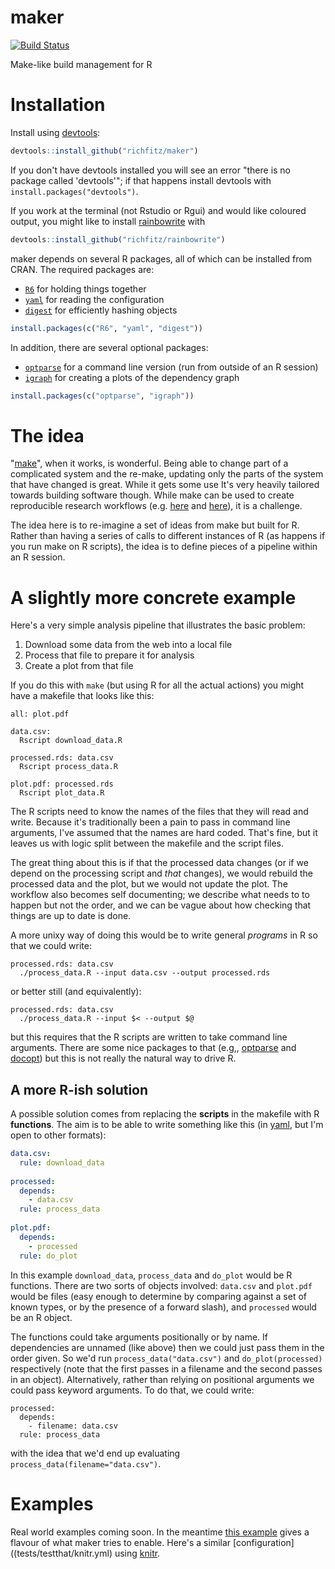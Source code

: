 # maker

[![Build Status](https://travis-ci.org/richfitz/maker.png?branch=master)](https://travis-ci.org/richfitz/maker)

Make-like build management for R

# Installation

Install using [devtools](https://github.com/hadley/devtools):

```r
devtools::install_github("richfitz/maker")
```

If you don't have devtools installed you will see an error "there is no package called 'devtools'"; if that happens install devtools with `install.packages("devtools")`.

If you work at the terminal (not Rstudio or Rgui) and would like coloured output, you might like to install [rainbowrite](https://github.com/richfitz/rainbowrite) with

```r
devtools::install_github("richfitz/rainbowrite")
```

maker depends on several R packages, all of which can be installed from CRAN.  The required packages are:

* [`R6`](http://cran.r-project.org/web/packages/R6) for holding things together
* [`yaml`](http://cran.r-project.org/web/packages/yaml) for reading the configuration
* [`digest`](http://cran.r-project.org/web/packages/digest) for efficiently hashing objects

```r
install.packages(c("R6", "yaml", "digest"))
```

In addition, there are several optional packages:

* [`optparse`](http://cran.r-project.org/web/packages/optparse) for a command line version (run from outside of an R session)
* [`igraph`](http://cran.r-project.org/web/packages/igraph) for creating a plots of the dependency graph

```r
install.packages(c("optparse", "igraph"))
```

# The idea

"[make](http://en.wikipedia.org/wiki/Make_(software))",
when it works, is wonderful.  Being able to change part of a complicated system and the re-make, updating only the parts of the system that have changed is great.  While it gets some use It's very heavily tailored towards building software though.  While make can be used to create reproducible research workflows (e.g. [here](http://www.bioinformaticszen.com/post/decomplected-workflows-makefiles/) and [here](http://kbroman.org/minimal_make/)), it is a challenge.

The idea here is to re-imagine a set of ideas from make but built for R.  Rather than having a series of calls to different instances of R (as happens if you run make on R scripts), the idea is to define pieces of a pipeline within an R session.

# A slightly more concrete example

Here's a very simple analysis pipeline that illustrates the basic problem:

1. Download some data from the web into a local file
2. Process that file to prepare it for analysis
3. Create a plot from that file

If you do this with `make` (but using R for all the actual actions) you might have a makefile that looks like this:

```make
all: plot.pdf
 
data.csv:
  Rscript download_data.R
 
processed.rds: data.csv
  Rscript process_data.R
 
plot.pdf: processed.rds
  Rscript plot_data.R
```

The R scripts need to know the names of the files that they will read and write.  Because it's traditionally been a pain to pass in command line arguments, I've assumed that the names are hard coded.  That's fine, but it leaves us with logic split between the makefile and the script files.

The great thing about this is if that the processed data changes (or if we depend on the processing script and *that* changes), we would rebuild the processed data and the plot, but we would not update the plot.  The workflow also becomes self documenting; we describe what needs to to happen but not the order, and we can be vague about how checking that things are up to date is done.

A more unixy way of doing this would be to write general *programs* in R so that we could write:

```
processed.rds: data.csv
  ./process_data.R --input data.csv --output processed.rds
```

or better still (and equivalently):

```
processed.rds: data.csv
  ./process_data.R --input $< --output $@
```

but this requires that the R scripts are written to take command line arguments.  There are some nice packages to that (e.g,, [optparse](http://cran.r-project.org/web/packages/optparse) and [docopt](http://cran.r-project.org/web/packages/docopt)) but this is not really the natural way to drive R.

## A more R-ish solution

A possible solution comes from replacing the **scripts** in the makefile with R **functions**.  The aim is to be able to write something like this (in [yaml](http://yaml.org), but I'm open to other formats):

```yaml
data.csv:
  rule: download_data
 
processed:
  depends:
    - data.csv
  rule: process_data
  
plot.pdf:
  depends:
    - processed
  rule: do_plot
```

In this example `download_data`, `process_data` and `do_plot` would be R functions.  There are two sorts of objects involved: `data.csv` and `plot.pdf` would be files (easy enough to determine by comparing against a set of known types, or by the presence of a forward slash), and `processed` would be an R object.

The functions could take arguments positionally or by name.  If dependencies are unnamed (like above) then we could just pass them in the order given.  So we'd run `process_data("data.csv")` and `do_plot(processed)` respectively (note that the first passes in a filename and the second passes in an object).  Alternatively, rather than relying on positional arguments we could pass keyword arguments.  To do that, we could write:

```
processed:
  depends:
    - filename: data.csv
  rule: process_data
```

with the idea that we'd end up evaluating `process_data(filename="data.csv")`.

# Examples

Real world examples coming soon.  In the meantime [this example](tests/testthat/maker_command.yml) gives a flavour of what maker tries to enable.  Here's a similar [configuration]((tests/testthat/knitr.yml) using [knitr](http://yihui.name/knitr).
